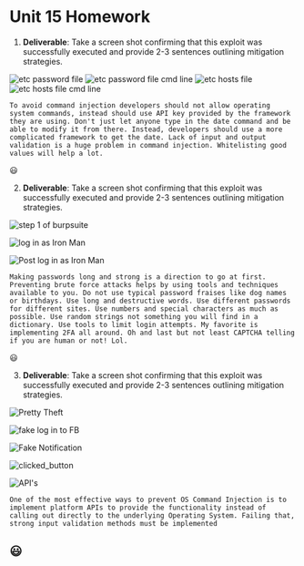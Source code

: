 # Unit 15 Homework



1. **Deliverable**: Take a screen shot confirming that this exploit was successfully executed and provide 2-3 sentences outlining mitigation strategies. 

![etc password file](IMAGE/etcpassword_file.png)
![etc password file cmd line](IMAGE/etcpasswd_file_cmd.png)
![etc hosts file](IMAGE/etchosts_file.png)
![etc hosts file cmd line](IMAGE/etchosts_file_cmd.png)

    To avoid command injection developers should not allow operating system commands, instead should use API key provided by the framework they are using. Don't just let anyone type in the date command and be able to modify it from there. Instead, developers should use a more complicated framework to get the date. Lack of input and output validation is a huge problem in command injection. Whitelisting good values will help a lot.
     
    
:smiley:

 
2. **Deliverable**: Take a screen shot confirming that this exploit was successfully executed and provide 2-3 sentences outlining mitigation strategies. 

![step 1 of burpsuite](IMAGE/step1_BF.png)

![log in as Iron Man](IMAGE/login_ironman.png)

![Post log in as Iron Man](IMAGE/post_login_ironman.png)


    Making passwords long and strong is a direction to go at first. Preventing brute force attacks helps by using tools and techniques available to you. Do not use typical password fraises like dog names or birthdays. Use long and destructive words. Use different passwords for different sites. Use numbers and special characters as much as possible. Use random strings not something you will find in a dictionary. Use tools to limit login attempts. My favorite is implementing 2FA all around. Oh and last but not least CAPTCHA telling if you are human or not! Lol.  
:smiley:

    
3. **Deliverable**: Take a screen shot confirming that this exploit was successfully executed and provide 2-3 sentences outlining mitigation strategies. 

![Pretty Theft](IMAGE/pretty_theft.png)

![fake log in to FB](IMAGE/fake_password_FB.png)

![Fake Notification](IMAGE/fake_notification.png)

![clicked_button](IMAGE/clicked_button.png)

![API's](IMAGE/API's.png)

    One of the most effective ways to prevent OS Command Injection is to implement platform APIs to provide the functionality instead of calling out directly to the underlying Operating System. Failing that, strong input validation methods must be implemented


:smiley:
---

